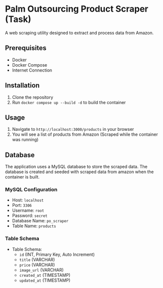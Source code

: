 # Palm Outsourcing Product Scraper (Task)

A web scraping utility designed to extract and process data from Amazon.

## Prerequisites

- Docker
- Docker Compose
- Internet Connection

## Installation

1. Clone the repository
2. Run `docker compose up --build -d` to build the container

## Usage

1. Navigate to `http://localhost:3000/products` in your browser
2. You will see a list of products from Amazon (Scraped while the container was running)

## Database

The application uses a MySQL database to store the scraped data. The database is created and seeded with scraped data from amazon when the container is built.

### MySQL Configuration

- Host: `localhost`
- Port: `3306`
- Username: `root`
- Password: `secret`
- Database Name: `po_scraper`
- Table Name: `products`

### Table Schema

- Table Schema:
  - `id` (INT, Primary Key, Auto Increment)
  - `title` (VARCHAR)
  - `price` (VARCHAR)
  - `image_url` (VARCHAR)
  - `created_at` (TIMESTAMP)
  - `updated_at` (TIMESTAMP)
